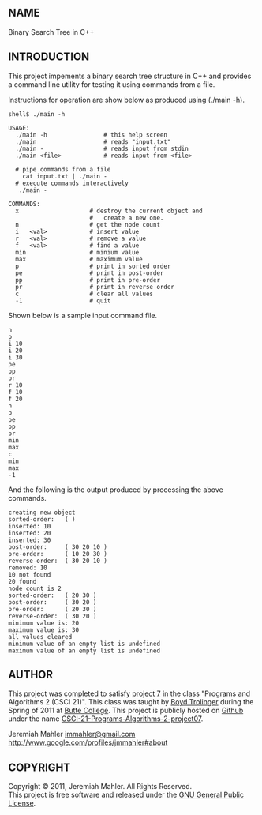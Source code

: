 
NAME
----

Binary Search Tree in C++

INTRODUCTION
------------

This project impements a binary search tree structure in C++ and
provides a command line utility for testing it using commands from
a file.

Instructions for operation are show below as produced using (./main -h).

    shell$ ./main -h

    USAGE:
      ./main -h                # this help screen
      ./main                   # reads "input.txt"
      ./main -                 # reads input from stdin
      ./main <file>            # reads input from <file>
    
      # pipe commands from a file
        cat input.txt | ./main -
      # execute commands interactively
       ./main -
    
    COMMANDS:
      x                    # destroy the current object and
                           #   create a new one.
      n                    # get the node count
      i   <val>            # insert value
      r   <val>            # remove a value
      f   <val>            # find a value
      min                  # minium value
      max                  # maximum value
      p                    # print in sorted order
      pe                   # print in post-order
      pp                   # print in pre-order
      pr                   # print in reverse order
      c                    # clear all values
      -1                   # quit

Shown below is a sample input command file.

    n
    p
    i 10
    i 20
    i 30
    pe
    pp
    pr
    r 10
    f 10
    f 20
    n
    p
    pe
    pp
    pr
    min
    max
    c
    min
    max
    -1

And the following is the output produced by processing the above commands.

    creating new object
    sorted-order:   ( ) 
    inserted: 10
    inserted: 20
    inserted: 30
    post-order:     ( 30 20 10 ) 
    pre-order:      ( 10 20 30 ) 
    reverse-order:  ( 30 20 10 ) 
    removed: 10
    10 not found
    20 found
    node count is 2
    sorted-order:   ( 20 30 ) 
    post-order:     ( 30 20 ) 
    pre-order:      ( 20 30 ) 
    reverse-order:  ( 30 20 ) 
    minimum value is: 20
    maximum value is: 30
    all values cleared
    minimum value of an empty list is undefined
    maximum value of an empty list is undefined


AUTHOR
------

This project was completed to satisfy [project 7][lab7]
in the class "Programs and Algorithms 2 (CSCI 21)".
This class was taught by [Boyd Trolinger][boyd] during the Spring of
2011 at [Butte College][butte].
This project is publicly hosted on [Github][gith] under the name [CSCI-21-Programs-Algorithms-2-project07][prj7].

 [lab7]: http://foobt.net/csci21/S3513_11/labs/lab7.html
 [butte]: http://www.butte.edu
 [boyd]: http://www.foobt.net
 [prj7]: https://github.com/jmahler/CSCI-21-Programs-Algorithms-2-project07
 [gith]: http://github.com

Jeremiah Mahler <jmmahler@gmail.com><br>
<http://www.google.com/profiles/jmmahler#about>

COPYRIGHT
---------

Copyright &copy; 2011, Jeremiah Mahler.  All Rights Reserved.<br>
This project is free software and released under
the [GNU General Public License][gpl].

 [gpl]: http://www.gnu.org/licenses/gpl.html

